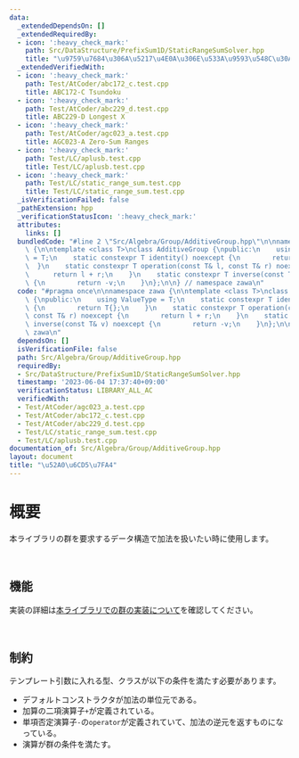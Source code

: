 ```yaml
---
data:
  _extendedDependsOn: []
  _extendedRequiredBy:
  - icon: ':heavy_check_mark:'
    path: Src/DataStructure/PrefixSum1D/StaticRangeSumSolver.hpp
    title: "\u9759\u7684\u306A\u5217\u4E0A\u306E\u533A\u9593\u548C\u30AF\u30A8\u30EA"
  _extendedVerifiedWith:
  - icon: ':heavy_check_mark:'
    path: Test/AtCoder/abc172_c.test.cpp
    title: ABC172-C Tsundoku
  - icon: ':heavy_check_mark:'
    path: Test/AtCoder/abc229_d.test.cpp
    title: ABC229-D Longest X
  - icon: ':heavy_check_mark:'
    path: Test/AtCoder/agc023_a.test.cpp
    title: AGC023-A Zero-Sum Ranges
  - icon: ':heavy_check_mark:'
    path: Test/LC/aplusb.test.cpp
    title: Test/LC/aplusb.test.cpp
  - icon: ':heavy_check_mark:'
    path: Test/LC/static_range_sum.test.cpp
    title: Test/LC/static_range_sum.test.cpp
  _isVerificationFailed: false
  _pathExtension: hpp
  _verificationStatusIcon: ':heavy_check_mark:'
  attributes:
    links: []
  bundledCode: "#line 2 \"Src/Algebra/Group/AdditiveGroup.hpp\"\n\nnamespace zawa\
    \ {\n\ntemplate <class T>\nclass AdditiveGroup {\npublic:\n    using ValueType\
    \ = T;\n    static constexpr T identity() noexcept {\n        return T{};\n  \
    \  }\n    static constexpr T operation(const T& l, const T& r) noexcept {\n  \
    \      return l + r;\n    }\n    static constexpr T inverse(const T& v) noexcept\
    \ {\n        return -v;\n    }\n};\n\n} // namespace zawa\n"
  code: "#pragma once\n\nnamespace zawa {\n\ntemplate <class T>\nclass AdditiveGroup\
    \ {\npublic:\n    using ValueType = T;\n    static constexpr T identity() noexcept\
    \ {\n        return T{};\n    }\n    static constexpr T operation(const T& l,\
    \ const T& r) noexcept {\n        return l + r;\n    }\n    static constexpr T\
    \ inverse(const T& v) noexcept {\n        return -v;\n    }\n};\n\n} // namespace\
    \ zawa\n"
  dependsOn: []
  isVerificationFile: false
  path: Src/Algebra/Group/AdditiveGroup.hpp
  requiredBy:
  - Src/DataStructure/PrefixSum1D/StaticRangeSumSolver.hpp
  timestamp: '2023-06-04 17:37:40+09:00'
  verificationStatus: LIBRARY_ALL_AC
  verifiedWith:
  - Test/AtCoder/agc023_a.test.cpp
  - Test/AtCoder/abc172_c.test.cpp
  - Test/AtCoder/abc229_d.test.cpp
  - Test/LC/static_range_sum.test.cpp
  - Test/LC/aplusb.test.cpp
documentation_of: Src/Algebra/Group/AdditiveGroup.hpp
layout: document
title: "\u52A0\u6CD5\u7FA4"
---
```


# 概要

本ライブラリの群を要求するデータ構造で加法を扱いたい時に使用します。

<br />

## 機能

実装の詳細は[本ライブラリでの群の実装について](https://zawa-tin.github.io/cp-documentation/Docs/Appendix/Group.html)を確認してください。

<br />

## 制約

テンプレート引数に入れる型、クラスが以下の条件を満たす必要があります。
- デフォルトコンストラクタが加法の単位元である。
- 加算の二項演算子`+`が定義されている。
- 単項否定演算子`-`の`operator`が定義されていて、加法の逆元を返すものになっている。
- 演算が群の条件を満たす。
